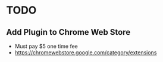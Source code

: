# TODO

## Add Plugin to Chrome Web Store

- Must pay $5 one time fee
- https://chromewebstore.google.com/category/extensions